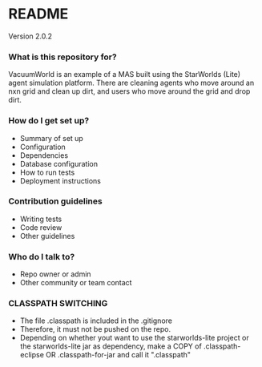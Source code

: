 # README #

Version 2.0.2

### What is this repository for? ###

VacuumWorld is an example of a MAS built using the StarWorlds (Lite) agent simulation platform. 
There are cleaning agents who move around an nxn grid and clean up dirt, and users who move around the grid and drop dirt.

### How do I get set up? ###

* Summary of set up
* Configuration
* Dependencies
* Database configuration
* How to run tests
* Deployment instructions

### Contribution guidelines ###

* Writing tests
* Code review
* Other guidelines

### Who do I talk to? ###

* Repo owner or admin
* Other community or team contact


### CLASSPATH SWITCHING 

* The file .classpath is included in the .gitignore
* Therefore, it must not be pushed on the repo.
* Depending on whether yout want to use the starworlds-lite project or the starworlds-lite jar as dependency, make a COPY of .classpath-eclipse OR .classpath-for-jar and call it ".classpath"
